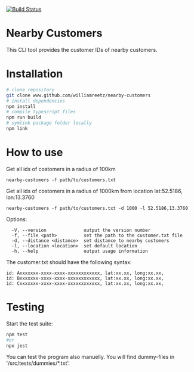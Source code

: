[![Build Status](https://travis-ci.com/williamreetz/nearby-customers.svg?branch=master)](https://travis-ci.com/williamreetz/nearby-customers)

# Nearby Customers
This CLI tool provides the customer IDs of nearby customers.

# Installation
```sh
# clone repository
git clone www.github.com/williamreetz/nearby-customers
# install dependencies
npm install
# compile typescript files
npm run build
# symlink package folder locally
npm link
```

# How to use
Get all ids of costomers in a radius of 100km
```
nearby-customers -f path/to/customers.txt
```

Get all ids of costomers in a radius of 1000km from location lat:52.5186, lon:13.3760
```
nearby-customers -f path/to/customers.txt -d 1000 -l 52.5186,13.3760
```

Options:
```
  -V, --version              output the version number
  -f, --file <path>          set the path to the customer.txt file
  -d, --distance <distance>  set distance to nearby customers
  -l, --location <location>  set default location
  -h, --help                 output usage information
```

The customer.txt should have the following syntax:
```
id: Axxxxxxx-xxxx-xxxx-xxxxxxxxxxxx, lat:xx.xx, long:xx.xx,
id: Bxxxxxxx-xxxx-xxxx-xxxxxxxxxxxx, lat:xx.xx, long:xx.xx,
id: Cxxxxxxx-xxxx-xxxx-xxxxxxxxxxxx, lat:xx.xx, long:xx.xx,
```

# Testing
Start the test suite:
```sh
npm test
#or
npx jest
```
You can test the program also manuelly. You will find dummy-files in '/src/tests/dummies/*.txt'.
